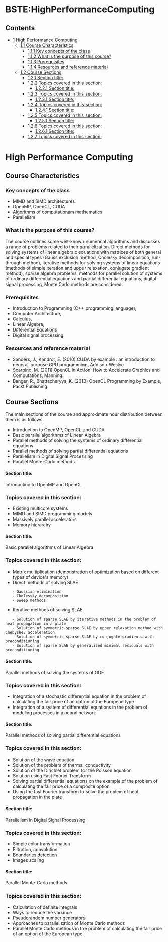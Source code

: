 






BSTE:HighPerformanceComputing
=============================






Contents
--------


* [1 High Performance Computing](#High_Performance_Computing)
	+ [1.1 Course Characteristics](#Course_Characteristics)
		- [1.1.1 Key concepts of the class](#Key_concepts_of_the_class)
		- [1.1.2 What is the purpose of this course?](#What_is_the_purpose_of_this_course.3F)
		- [1.1.3 Prerequisites](#Prerequisites)
		- [1.1.4 Resources and reference material](#Resources_and_reference_material)
	+ [1.2 Course Sections](#Course_Sections)
		- [1.2.1 Section title:](#Section_title:)
		- [1.2.2 Topics covered in this section:](#Topics_covered_in_this_section:)
			* [1.2.2.1 Section title:](#Section_title:_2)
		- [1.2.3 Topics covered in this section:](#Topics_covered_in_this_section:_2)
			* [1.2.3.1 Section title:](#Section_title:_3)
		- [1.2.4 Topics covered in this section:](#Topics_covered_in_this_section:_3)
			* [1.2.4.1 Section title:](#Section_title:_4)
		- [1.2.5 Topics covered in this section:](#Topics_covered_in_this_section:_4)
			* [1.2.5.1 Section title:](#Section_title:_5)
		- [1.2.6 Topics covered in this section:](#Topics_covered_in_this_section:_5)
			* [1.2.6.1 Section title:](#Section_title:_6)
		- [1.2.7 Topics covered in this section:](#Topics_covered_in_this_section:_6)



High Performance Computing
==========================


Course Characteristics
----------------------


### Key concepts of the class


* MIMD and SIMD architectures
* OpenMP, OpenCL, CUDA
* Algorithms of computationam mathematics
* Parallelism


### What is the purpose of this course?


The course outlines some well-known numerical algorithms and discusses a range of problems related to their parallelization. 
Direct methods for solving systems of linear algebraic equations with matrices of both general and special types (Gauss exclusion method, Cholesky decomposition, run-through method), iterative methods for solving systems of linear equations (methods of simple iteration and upper relaxation, conjugate gradient method), sparse algebra problems, methods for parallel solution of systems of ordinary differential equations and partial differential equations, digital signal processing, Monte Carlo methods are considered.



### Prerequisites


* Introduction to Programming (C++ programming language),
* Computer Architecture,
* Calculus,
* Linear Algebra,
* Differential Equations
* Digital signal processing


### Resources and reference material


* Sanders, J., Kandrot, E. (2010) CUDA by example : an introduction to general-purpose GPU programming, Addison-Weslye
* Scarpino, M. (2011) OpenCL in Action: How to Accelerate Graphics and Computations, Manning.
* Banger, R., Bhattacharyya, K. (2013) OpenCL Programming by Example, Packt Publishing.


Course Sections
---------------


The main sections of the course and approximate hour distribution between them is as follows:



* Introduction to OpenMP, OpenCL and CUDA
* Basic parallel algorithms of Linear Algebra
* Parallel methods of solving the systems of ordinary differential equations
* Parallel methods of solving partial differential equations
* Parallelism in Digital Signal Processing
* Parallel Monte-Carlo methods


#### Section title:


Introduction to OpenMP and OpenCL



### Topics covered in this section:


* Existing multicore systems
* MIMD and SIMD programming models
* Massively parallel accelerators
* Memory hierarchy


#### Section title:


Basic parallel algorithms of Linear Algebra



### Topics covered in this section:


* Matrix multiplication (demonstration of optimization based on different types of device's memory)
* Direct methods of solving SLAE



```
   - Gaussian elimination
   - Cholessky decomposition
   - Sweep methods

```

* Iterative methods of solving SLAE



```
   - Solution of sparse SLAE by iterative methods in the problem of heat propagation in a plate
   - Solution of symmetric sparse SLAE by upper relaxation method with Chebyshev acceleration
   - Solution of symmetric sparse SLAE by conjugate gradients with preconditioning
   - Solution of sparse SLAE by generalized minimal residuals with preconditioning

```

#### Section title:


Parallel methods of solving the systems of ODE



### Topics covered in this section:


* Integration of a stochastic differential equation in the problem of calculating the fair price of an option of the European type
* Integration of a system of differential equations in the problem of modeling processes in a neural network


#### Section title:


Parallel methods of solving partial differential equations



### Topics covered in this section:


* Solution of the wave equation
* Solution of the problem of thermal conductivity
* Solution of the Dirichlet problem for the Poisson equation
* Solution using Fast Fourier Transform
* Solving partial differential equations on the example of the problem of calculating the fair price of a composite option
* Using the fast Fourier transform to solve the problem of heat propagation in the plate


#### Section title:


Parallelism in Digital Signal Processing



### Topics covered in this section:


* Simple color transformation
* Filtration, convolution
* Boundaries detection
* Images scaling


#### Section title:


Parallel Monte-Carlo methods



### Topics covered in this section:


* Calculation of definite integrals
* Ways to reduce the variance
* Pseudorandom number generators
* Approaches to parallelization of Monte Carlo methods
* Parallel Monte Carlo methods in the problem of calculating the fair price of an option of the European type










